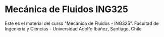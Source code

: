 # Mecánica de Fluidos ING325
Este es el material del curso "Mecánica de Fluidos - ING325".
Facultad de Ingeniería y Ciencias - Universidad Adolfo Ibáñez, Santiago, Chile
